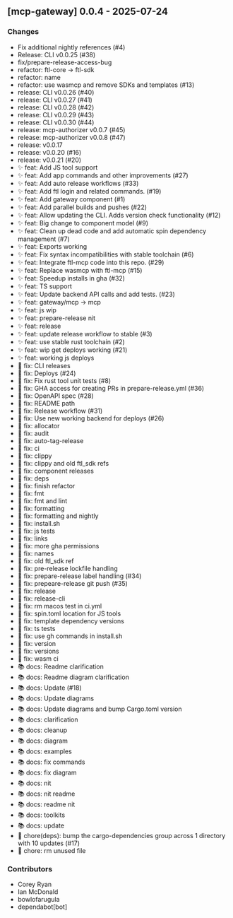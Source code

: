 ## [mcp-gateway] 0.0.4 - 2025-07-24

### Changes

- Fix additional nightly references (#4)
- Release: CLI v0.0.25 (#38)
- fix/prepare-release-access-bug
- refactor: ftl-core -> ftl-sdk
- refactor: name
- refactor: use wasmcp and remove SDKs and templates (#13)
- release: CLI v0.0.26 (#40)
- release: CLI v0.0.27 (#41)
- release: CLI v0.0.28 (#42)
- release: CLI v0.0.29 (#43)
- release: CLI v0.0.30 (#44)
- release: mcp-authorizer v0.0.7 (#45)
- release: mcp-authorizer v0.0.8 (#47)
- release: v0.0.17
- release: v0.0.20 (#16)
- release: v0.0.21 (#20)
- ✨ feat: Add JS tool support
- ✨ feat: Add app commands and other improvements (#27)
- ✨ feat: Add auto release workflows (#33)
- ✨ feat: Add ftl login and related commands. (#19)
- ✨ feat: Add gateway component (#1)
- ✨ feat: Add parallel builds and pushes (#22)
- ✨ feat: Allow updating the CLI. Adds version check functionality (#12)
- ✨ feat: Big change to component model (#9)
- ✨ feat: Clean up dead code and add automatic spin dependency management (#7)
- ✨ feat: Exports working
- ✨ feat: Fix syntax incompatibilities with stable toolchain (#6)
- ✨ feat: Integrate ftl-mcp code into this repo. (#29)
- ✨ feat: Replace wasmcp with ftl-mcp (#15)
- ✨ feat: Speedup installs in gha (#32)
- ✨ feat: TS support
- ✨ feat: Update backend API calls and add tests. (#23)
- ✨ feat: gateway/mcp -> mcp
- ✨ feat: js wip
- ✨ feat: prepare-release nit
- ✨ feat: release
- ✨ feat: update release workflow to stable (#3)
- ✨ feat: use stable rust toolchain (#2)
- ✨ feat: wip get deploys working (#21)
- ✨ feat: working js deploys
- 🐛 fix: CLI releases
- 🐛 fix: Deploys (#24)
- 🐛 fix: Fix rust tool unit tests (#8)
- 🐛 fix: GHA access for creating PRs in prepare-release.yml (#36)
- 🐛 fix: OpenAPI spec (#28)
- 🐛 fix: README path
- 🐛 fix: Release workflow (#31)
- 🐛 fix: Use new working backend for deploys (#26)
- 🐛 fix: allocator
- 🐛 fix: audit
- 🐛 fix: auto-tag-release
- 🐛 fix: ci
- 🐛 fix: clippy
- 🐛 fix: clippy and old ftl_sdk refs
- 🐛 fix: component releases
- 🐛 fix: deps
- 🐛 fix: finish refactor
- 🐛 fix: fmt
- 🐛 fix: fmt and lint
- 🐛 fix: formatting
- 🐛 fix: formatting and nightly
- 🐛 fix: install.sh
- 🐛 fix: js tests
- 🐛 fix: links
- 🐛 fix: more gha permissions
- 🐛 fix: names
- 🐛 fix: old ftl_sdk ref
- 🐛 fix: pre-release lockfile handling
- 🐛 fix: prepare-release label handling (#34)
- 🐛 fix: prepeare-release git push (#35)
- 🐛 fix: release
- 🐛 fix: release-cli
- 🐛 fix: rm macos test in ci.yml
- 🐛 fix: spin.toml location for JS tools
- 🐛 fix: template dependency versions
- 🐛 fix: ts tests
- 🐛 fix: use gh commands in install.sh
- 🐛 fix: version
- 🐛 fix: versions
- 🐛 fix: wasm ci
- 📚 docs: Readme clarification
- 📚 docs: Readme diagram clarification
- 📚 docs: Update (#18)
- 📚 docs: Update diagrams
- 📚 docs: Update diagrams and bump Cargo.toml version
- 📚 docs: clarification
- 📚 docs: cleanup
- 📚 docs: diagram
- 📚 docs: examples
- 📚 docs: fix commands
- 📚 docs: fix diagram
- 📚 docs: nit
- 📚 docs: nit readme
- 📚 docs: readme nit
- 📚 docs: toolkits
- 📚 docs: update
- 🔧 chore(deps): bump the cargo-dependencies group across 1 directory with 10 updates (#17)
- 🔧 chore: rm unused file

### Contributors

- Corey Ryan
- Ian McDonald
- bowlofarugula
- dependabot[bot]
